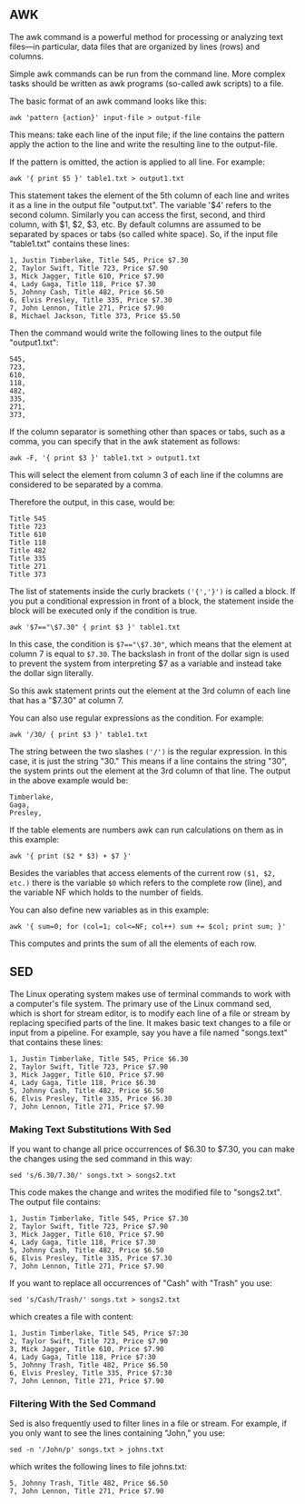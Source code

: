 ## AWK
The awk command is a powerful method for processing or analyzing text files—in particular, data files that are organized by lines (rows) and columns.

Simple awk commands can be run from the command line. More complex tasks should be written as awk programs (so-called awk scripts) to a file.

The basic format of an awk command looks like this:
```
awk 'pattern {action}' input-file > output-file
```
This means: take each line of the input file; if the line contains the pattern apply the action to the line and write the resulting line to the output-file.

If the pattern is omitted, the action is applied to all line. For example:
```
awk '{ print $5 }' table1.txt > output1.txt
```
This statement takes the element of the 5th column of each line and writes it as a line in the output file "output.txt". The variable '$4' refers to the second column. Similarly you can access the first, second, and third column, with $1, $2, $3, etc. By default columns are assumed to be separated by spaces or tabs (so called white space). So, if the input file "table1.txt" contains these lines:
```
1, Justin Timberlake, Title 545, Price $7.30
2, Taylor Swift, Title 723, Price $7.90
3, Mick Jagger, Title 610, Price $7.90
4, Lady Gaga, Title 118, Price $7.30
5, Johnny Cash, Title 482, Price $6.50
6, Elvis Presley, Title 335, Price $7.30
7, John Lennon, Title 271, Price $7.90
8, Michael Jackson, Title 373, Price $5.50
```
Then the command would write the following lines to the output file "output1.txt":
```
545,
723,
610,
118,
482,
335,
271,
373,
```
If the column separator is something other than spaces or tabs, such as a comma, you can specify that in the awk statement as follows:
```
awk -F, '{ print $3 }' table1.txt > output1.txt
```
This will select the element from column 3 of each line if the columns are considered to be separated by a comma.

Therefore the output, in this case, would be:
```
Title 545
Title 723
Title 610
Title 118
Title 482
Title 335
Title 271
Title 373
```
The list of statements inside the curly brackets `('{','}')` is called a block. If you put a conditional expression in front of a block, the statement inside the block will be executed only if the condition is true.
```
awk '$7=="\$7.30" { print $3 }' table1.txt
```
In this case, the condition is `$7=="\$7.30"`, which means that the element at column 7 is equal to `$7.30`. The backslash in front of the dollar sign is used to prevent the system from interpreting $7 as a variable and instead take the dollar sign literally.

So this awk statement prints out the element at the 3rd column of each line that has a "$7.30" at column 7.

You can also use regular expressions as the condition. For example:
```
awk '/30/ { print $3 }' table1.txt
```
The string between the two slashes `('/')` is the regular expression. In this case, it is just the string "30." This means if a line contains the string "30", the system prints out the element at the 3rd column of that line. The output in the above example would be:
```
Timberlake,
Gaga,
Presley,
```
If the table elements are numbers awk can run calculations on them as in this example:
```
awk '{ print ($2 * $3) + $7 }'
```
Besides the variables that access elements of the current row `($1, $2, etc.)` there is the variable `$0` which refers to the complete row (line), and the variable NF which holds to the number of fields.

You can also define new variables as in this example:
```
awk '{ sum=0; for (col=1; col<=NF; col++) sum += $col; print sum; }'
```
This computes and prints the sum of all the elements of each row.

## SED
The Linux operating system makes use of terminal commands to work with a computer's file system. The primary use of the Linux command sed, which is short for stream editor, is to modify each line of a file or stream by replacing specified parts of the line. It makes basic text changes to a file or input from a pipeline. For example, say you have a file named "songs.text" that contains these lines:
```
1, Justin Timberlake, Title 545, Price $6.30
2, Taylor Swift, Title 723, Price $7.90
3, Mick Jagger, Title 610, Price $7.90
4, Lady Gaga, Title 118, Price $6.30
5, Johnny Cash, Title 482, Price $6.50
6, Elvis Presley, Title 335, Price $6.30
7, John Lennon, Title 271, Price $7.90
```
### Making Text Substitutions With Sed
If you want to change all price occurrences of $6.30 to $7.30, you can make the changes using the sed command in this way:
```
sed 's/6.30/7.30/' songs.txt > songs2.txt
```
This code makes the change and writes the modified file to "songs2.txt". The output file contains:
```
1, Justin Timberlake, Title 545, Price $7.30
2, Taylor Swift, Title 723, Price $7.90
3, Mick Jagger, Title 610, Price $7.90
4, Lady Gaga, Title 118, Price $7.30
5, Johnny Cash, Title 482, Price $6.50
6, Elvis Presley, Title 335, Price $7.30
7, John Lennon, Title 271, Price $7.90
```
If you want to replace all occurrences of "Cash" with "Trash" you use:
```
sed 's/Cash/Trash/' songs.txt > songs2.txt
```
which creates a file with content:
```
1, Justin Timberlake, Title 545, Price $7:30
2, Taylor Swift, Title 723, Price $7.90
3, Mick Jagger, Title 610, Price $7.90
4, Lady Gaga, Title 118, Price $7:30
5, Johnny Trash, Title 482, Price $6.50
6, Elvis Presley, Title 335, Price $7:30
7, John Lennon, Title 271, Price $7.90
```
### Filtering With the Sed Command
Sed is also frequently used to filter lines in a file or stream. For example, if you only want to see the lines containing "John," you use:

```
sed -n '/John/p' songs.txt > johns.txt
```
which writes the following lines to file johns.txt:
```
5, Johnny Trash, Title 482, Price $6.50
7, John Lennon, Title 271, Price $7.90
```